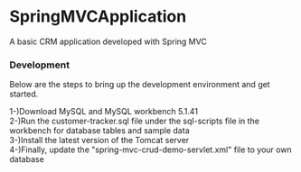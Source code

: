 # SpringMVCApplication
A basic CRM application developed with Spring MVC


### Development

Below are the steps to bring up the development environment and get started.

1-)Download MySQL and MySQL workbench 5.1.41</br>
2-)Run the customer-tracker.sql file under the sql-scripts file in the workbench for database tables and sample data</br>
3-)Install the latest version of the Tomcat server</br>
4-)Finally, update the "spring-mvc-crud-demo-servlet.xml" file to your own database
